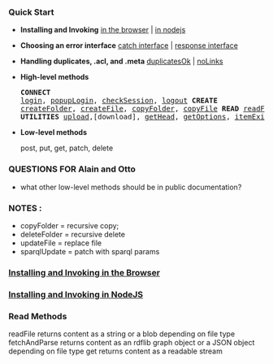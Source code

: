 ### Quick Start

* **Installing and Invoking**  [in the browser](#installBrowser) | [in nodejs](#installNode)

* **Choosing an error interface**  [catch interface]() |  [response interface]()

* **Handling duplicates, .acl, and .meta** [duplicatesOk]() | [noLinks]()

* **High-level methods**<pre>**CONNECT**   [login](), [popupLogin](), [checkSession](), [logout]()
  **CREATE**    [createFolder](), [createFile](), [copyFolder](), [copyFile]()
  **READ**      [readFolder](), [readFile](), [fetchAndParse]()
  **UPDATE**    [updateFile](), [sparqlUpdate](), [move](), [rename]()
  **DELETE**    [deleteFile](), [deleteFolder]()
  **UTILITIES** [upload](),[download], [getHead](), [getOptions](), [itemExists](), [getLinks]()</pre>

* **Low-level methods**

  post, put, get, patch, delete 

  
### QUESTIONS FOR Alain and Otto

  * what other low-level methods should be in public documentation?

### NOTES :
  * copyFolder = recursive copy;  
  * deleteFolder = recursive delete
  * updateFile = replace file
  * sparqlUpdate = patch with sparql params

### <a href="" name="installBrowser">Installing and Invoking in the Browser</a>

### <a href="" name="installNode">Installing and Invoking in NodeJS</a>


### Read Methods

  readFile      returns content as a string or a blob depending on file type
  fetchAndParse returns content as an rdflib graph object or a JSON object depending on file type
  get           returns content as a readable stream